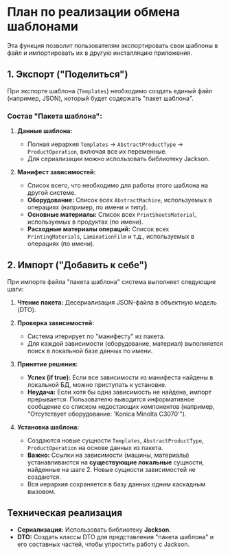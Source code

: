 # План по реализации обмена шаблонами

Эта функция позволит пользователям экспортировать свои шаблоны в файл и импортировать их в другую инсталляцию приложения.

## 1. Экспорт ("Поделиться")

При экспорте шаблона (`Templates`) необходимо создать единый файл (например, JSON), который будет содержать "пакет шаблона".

### Состав "Пакета шаблона":

1.  **Данные шаблона:**
    *   Полная иерархия `Templates` -> `AbstractProductType` -> `ProductOperation`, включая все их переменные.
    *   Для сериализации можно использовать библиотеку Jackson.

2.  **Манифест зависимостей:**
    *   Список всего, что необходимо для работы этого шаблона на другой системе.
    *   **Оборудование:** Список всех `AbstractMachine`, используемых в операциях (например, по имени и типу).
    *   **Основные материалы:** Список всех `PrintSheetsMaterial`, используемых в продуктах (по имени).
    *   **Расходные материалы операций:** Список всех `PrintingMaterials`, `LaminationFilm` и т.д., используемых в операциях (по имени).

## 2. Импорт ("Добавить к себе")

При импорте файла "пакета шаблона" система выполняет следующие шаги:

1.  **Чтение пакета:** Десериализация JSON-файла в объектную модель (DTO).

2.  **Проверка зависимостей:**
    *   Система итерирует по "манифесту" из пакета.
    *   Для каждой зависимости (оборудование, материал) выполняется поиск в локальной базе данных по имени.

3.  **Принятие решения:**
    *   **Успех (if true):** Если все зависимости из манифеста найдены в локальной БД, можно приступать к установке.
    *   **Неудача:** Если хотя бы одна зависимость не найдена, импорт прерывается. Пользователю выводится информативное сообщение со списком недостающих компонентов (например, "Отсутствует оборудование: 'Konica Minolta C3070'").

4.  **Установка шаблона:**
    *   Создаются новые сущности `Templates`, `AbstractProductType`, `ProductOperation` на основе данных из пакета.
    *   **Важно:** Ссылки на зависимости (машины, материалы) устанавливаются на **существующие локальные** сущности, найденные на шаге 2. Новые сущности зависимостей не создаются.
    *   Вся иерархия сохраняется в базу данных одним каскадным вызовом.

## Техническая реализация

*   **Сериализация:** Использовать библиотеку **Jackson**.
*   **DTO:** Создать классы DTO для представления "пакета шаблона" и его составных частей, чтобы упростить работу с Jackson.